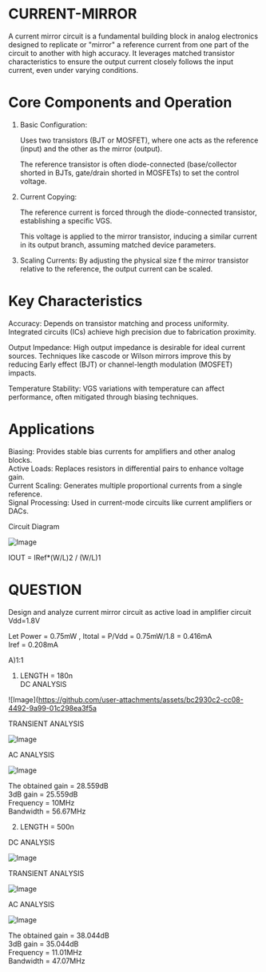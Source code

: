 # CURRENT-MIRROR  
A current mirror circuit is a fundamental building block in analog electronics designed to replicate or "mirror" a reference current from one part of the circuit to another with high accuracy. It leverages matched transistor characteristics to ensure the output current closely follows the input current, even under varying conditions.  
# Core Components and Operation  
1. Basic Configuration:
   
   Uses two transistors (BJT or MOSFET), where one acts as the reference (input) and the other as the mirror (output).
   
   The reference transistor is often diode-connected (base/collector shorted in BJTs, gate/drain shorted in MOSFETs) to set the control voltage.
2. Current Copying:
   
   The reference current is forced through the diode-connected transistor, establishing a specific VGS.
   
   This voltage is applied to the mirror transistor, inducing a similar current in its output branch, assuming matched device parameters.
3. Scaling Currents:
   By adjusting the physical size f the mirror transistor relative to the reference, the output current can be scaled.

# Key Characteristics  
Accuracy: Depends on transistor matching and process uniformity. Integrated circuits (ICs) achieve high precision due to fabrication proximity.  

Output Impedance: High output impedance is desirable for ideal current sources. Techniques like cascode or Wilson mirrors improve this by reducing Early effect (BJT) or channel-length modulation (MOSFET) impacts.  

Temperature Stability: VGS variations with temperature can affect performance, often mitigated through biasing techniques.  

# Applications  
Biasing: Provides stable bias currents for amplifiers and other analog blocks.  
Active Loads: Replaces resistors in differential pairs to enhance voltage gain.  
Current Scaling: Generates multiple proportional currents from a single reference.  
Signal Processing: Used in current-mode circuits like current amplifiers or DACs.  

Circuit Diagram  

![Image](https://github.com/user-attachments/assets/c28085ab-1743-4b78-aad1-d5dd31c3ec9c)  

IOUT = IRef*(W/L)2 / (W/L)1  
# QUESTION  
 Design and analyze current mirror circuit as active load in amplifier circuit Vdd=1.8V  
 

 Let Power = 0.75mW , Itotal = P/Vdd = 0.75mW/1.8 = 0.416mA  
 Iref = 0.208mA  

A)1:1  
1) LENGTH = 180n  
DC ANALYSIS

![Image](https://github.com/user-attachments/assets/bc2930c2-cc08-4492-9a99-01c298ea3f5a  

TRANSIENT ANALYSIS  

![Image](https://github.com/user-attachments/assets/213ebda6-a42b-4107-91a0-0b7d839160bc)  

AC ANALYSIS  

![Image](https://github.com/user-attachments/assets/a5409300-ae7e-4d54-a515-b8cb62812494)  

The obtained gain = 28.559dB  
3dB gain = 25.559dB  
Frequency = 10MHz  
Bandwidth = 56.67MHz  

2) LENGTH = 500n

DC ANALYSIS  

![Image](https://github.com/user-attachments/assets/bbb1533d-324e-460d-bef3-e755cf8f93a0)  

TRANSIENT ANALYSIS  

![Image](https://github.com/user-attachments/assets/adfc666a-12f5-4ae7-8221-6a891261db54)  

AC ANALYSIS  

![Image](https://github.com/user-attachments/assets/47f49792-6f94-4ff0-8006-2f762d2f5485)  

The obtained gain = 38.044dB  
3dB gain = 35.044dB  
Frequency = 11.01MHz  
Bandwidth = 47.07MHz  






 
 
   





   
   
   
